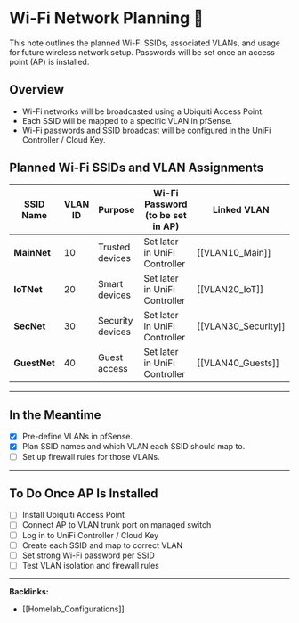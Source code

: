 # Wi-Fi Network Planning 🛜

This note outlines the planned Wi-Fi SSIDs, associated VLANs, and usage for future wireless network setup. Passwords will be set once an access point (AP) is installed.

## Overview

- Wi-Fi networks will be broadcasted using a Ubiquiti Access Point.
- Each SSID will be mapped to a specific VLAN in pfSense.
- Wi-Fi passwords and SSID broadcast will be configured in the UniFi Controller / Cloud Key.

## Planned Wi-Fi SSIDs and VLAN Assignments

| SSID Name | VLAN ID | Purpose         | Wi-Fi Password (to be set in AP) | Linked VLAN |
|-----------|---------|------------------|-----------------------------------| ----- |
| **MainNet**  | 10      | Trusted devices   | Set later in UniFi Controller     | [[VLAN10_Main]] |
| **IoTNet**   | 20      | Smart devices     | Set later in UniFi Controller     | [[VLAN20_IoT]] |
| **SecNet**   | 30      | Security devices  | Set later in UniFi Controller     | [[VLAN30_Security]] |
| **GuestNet** | 40      | Guest access      | Set later in UniFi Controller     | [[VLAN40_Guests]] |

---
## In the Meantime

 - [x] Pre-define VLANs in pfSense.
 - [x] Plan SSID names and which VLAN each SSID should map to.
 - [ ] Set up firewall rules for those VLANs.

---
## To Do Once AP Is Installed

- [ ] Install Ubiquiti Access Point
- [ ] Connect AP to VLAN trunk port on managed switch
- [ ] Log in to UniFi Controller / Cloud Key
- [ ] Create each SSID and map to correct VLAN
- [ ] Set strong Wi-Fi password per SSID
- [ ] Test VLAN isolation and firewall rules

---

**Backlinks:**
- [[Homelab_Configurations]]
